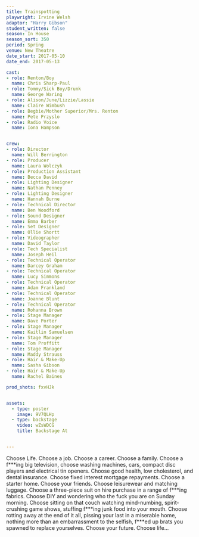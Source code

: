 ```yaml
---
title: Trainspotting
playwright: Irvine Welsh
adaptor: "Harry Gibson"
student_written: false
season: In House
season_sort: 350
period: Spring
venue: New Theatre
date_start: 2017-05-10
date_end: 2017-05-13

cast:
- role: Renton/Boy
  name: Chris Sharp-Paul
- role: Tommy/Sick Boy/Drunk
  name: George Waring
- role: Alison/June/Lizzie/Lassie
  name: Claire Wimbush
- role: Begbie/Mother Superior/Mrs. Renton
  name: Pete Przyslo
- role: Radio Voice
  name: Iona Hampson


crew:
- role: Director
  name: Will Berrington
- role: Producer
  name: Laura Wolczyk
- role: Production Assistant
  name: Becca David
- role: Lighting Designer
  name: Nathan Penney
- role: Lighting Designer
  name: Hannah Burne
- role: Technical Director
  name: Ben Woodford
- role: Sound Designer
  name: Emma Barber
- role: Set Designer
  name: Ollie Shortt
- role: Videographer
  name: David Taylor
- role: Tech Specialist
  name: Joseph Heil
- role: Technical Operator
  name: Darcey Graham
- role: Technical Operator
  name: Lucy Simmons
- role: Technical Operator
  name: Adam Frankland
- role: Technical Operator
  name: Joanne Blunt
- role: Technical Operator
  name: Rohanna Brown
- role: Stage Manager
  name: Dave Porter
- role: Stage Manager
  name: Kaitlin Samuelsen
- role: Stage Manager
  name: Tom Proffitt
- role: Stage Manager
  name: Maddy Strauss
- role: Hair & Make-Up
  name: Sasha Gibson
- role: Hair & Make-Up
  name: Rachel Baines

prod_shots: fxvHJk


assets:
  - type: poster
    image: 9V7QLHp
  - type: backstage
    video: wZsWDCG
    title: Backstage At


---
```


Choose Life. Choose a job. Choose a career. Choose a family. Choose a f\*\*\*ing big television, choose washing machines, cars, compact disc players and electrical tin openers. Choose good health, low cholesterol, and dental insurance. Choose fixed interest mortgage repayments. Choose a starter home. Choose your friends. Choose leisurewear and matching luggage. Choose a three-piece suit on hire purchase in a range of f\*\*\*ing fabrics. Choose DIY and wondering who the fuck you are on Sunday morning. Choose sitting on that couch watching mind-numbing, spirit-crushing game shows, stuffing f\*\*\*ing junk food into your mouth. Choose rotting away at the end of it all, pissing your last in a miserable home, nothing more than an embarrassment to the selfish, f\*\*\*ed up brats you spawned to replace yourselves. Choose your future. Choose life...
